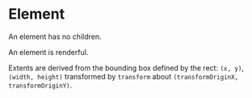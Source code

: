 # Element

An element has no children.

An element is renderful.

Extents are derived from the bounding box defined by the rect: `(x, y)`, `(width, height)` 
transformed by `transform` about `(transformOriginX, transformOriginY)`.
